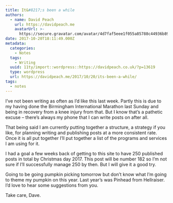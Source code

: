 ```yaml
---
title: It&#8217;s been a while
authors:
  - name: David Peach
    url: https://davidpeach.me
    avatarUrl: >-
      https://secure.gravatar.com/avatar/4d7faf5eee1f055a85788c44936b8995eaab6dfb004e7854ec747ccb272e91ee?s=96&d=mm&r=g
date: 2017-10-20T18:11:49.000Z
metadata:
  categories:
    - Notes
  tags:
    - Writing
  uuid: 11ty/import::wordpress::https://davidpeach.co.uk/?p=13619
  type: wordpress
  url: https://davidpeach.me/2017/10/20/its-been-a-while/
tags:
  - notes
---
```

I’ve not been writing as often as I’d like this last week. Partly this is due to my having done the Birmingham International Marathon last Sunday and being in recovery from a knee injury from that. But I know that’s a pathetic excuse – there’s always my phone that I can write posts on after all.

That being said I am currently putting together a structure, a strategy if you like, for planning writing and publishing posts at a more consistent rate. Once it is all put together I’ll put together a list of the programs and services I am using for it.

I had a goal a few weeks back of getting to this site to have 250 published posts in total by Christmas day 2017. This post will be number 182 so I’m not sure if I’ll successfully manage 250 by then. But I will give it a good try.

Going to be going pumpkin picking tomorrow but don’t know what I’m going to theme my pumpkin on this year. Last year’s was Pinhead from Hellraiser. I’d love to hear some suggestions from you.

Take care, Dave.